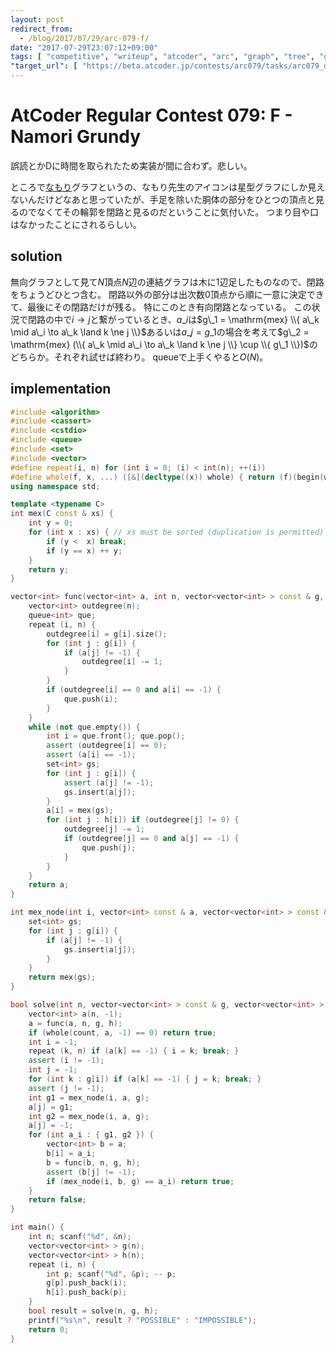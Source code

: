 ```yaml
---
layout: post
redirect_from:
  - /blog/2017/07/29/arc-079-f/
date: "2017-07-29T23:07:12+09:00"
tags: [ "competitive", "writeup", "atcoder", "arc", "graph", "tree", "grundy-number" ]
"target_url": [ "https://beta.atcoder.jp/contests/arc079/tasks/arc079_d" ]
---
```


# AtCoder Regular Contest 079: F - Namori Grundy

誤読とかDに時間を取られたため実装が間に合わず。悲しい。

ところで[なもり](https://twitter.com/_namori_)グラフというの、なもり先生のアイコンは星型グラフにしか見えないんだけどなあと思っていたが、手足を除いた胴体の部分をひとつの頂点と見るのでなくてその輪郭を閉路と見るのだということに気付いた。
つまり目や口はなかったことにされるらしい。

## solution

無向グラフとして見て$N$頂点$N$辺の連結グラフは木に$1$辺足したものなので、閉路をちょうどひとつ含む。
閉路以外の部分は出次数$0$頂点から順に一意に決定できて、最後にその閉路だけが残る。
特にこのとき有向閉路となっている。
この状況で閉路の中で$i \to j$と繋がっているとき、$a\_i$は$g\_1 = \mathrm{mex} \\{ a\_k \mid a\_i \to a\_k \land k \ne j \\}$あるいは$a\_j = g\_1$の場合を考えて$g\_2 = \mathrm{mex} (\\{ a\_k \mid a\_i \to a\_k \land k \ne j \\} \cup \\{ g\_1 \\})$のどちらか。それぞれ試せば終わり。
queueで上手くやると$O(N)$。


## implementation

``` c++
#include <algorithm>
#include <cassert>
#include <cstdio>
#include <queue>
#include <set>
#include <vector>
#define repeat(i, n) for (int i = 0; (i) < int(n); ++(i))
#define whole(f, x, ...) ([&](decltype((x)) whole) { return (f)(begin(whole), end(whole), ## __VA_ARGS__); })(x)
using namespace std;

template <typename C>
int mex(C const & xs) {
    int y = 0;
    for (int x : xs) { // xs must be sorted (duplication is permitted)
        if (y <  x) break;
        if (y == x) ++ y;
    }
    return y;
}

vector<int> func(vector<int> a, int n, vector<vector<int> > const & g, vector<vector<int> > const & h) {
    vector<int> outdegree(n);
    queue<int> que;
    repeat (i, n) {
        outdegree[i] = g[i].size();
        for (int j : g[i]) {
            if (a[j] != -1) {
                outdegree[i] -= 1;
            }
        }
        if (outdegree[i] == 0 and a[i] == -1) {
            que.push(i);
        }
    }
    while (not que.empty()) {
        int i = que.front(); que.pop();
        assert (outdegree[i] == 0);
        assert (a[i] == -1);
        set<int> gs;
        for (int j : g[i]) {
            assert (a[j] != -1);
            gs.insert(a[j]);
        }
        a[i] = mex(gs);
        for (int j : h[i]) if (outdegree[j] != 0) {
            outdegree[j] -= 1;
            if (outdegree[j] == 0 and a[j] == -1) {
                que.push(j);
            }
        }
    }
    return a;
}

int mex_node(int i, vector<int> const & a, vector<vector<int> > const & g) {
    set<int> gs;
    for (int j : g[i]) {
        if (a[j] != -1) {
            gs.insert(a[j]);
        }
    }
    return mex(gs);
}

bool solve(int n, vector<vector<int> > const & g, vector<vector<int> > const & h) {
    vector<int> a(n, -1);
    a = func(a, n, g, h);
    if (whole(count, a, -1) == 0) return true;
    int i = -1;
    repeat (k, n) if (a[k] == -1) { i = k; break; }
    assert (i != -1);
    int j = -1;
    for (int k : g[i]) if (a[k] == -1) { j = k; break; }
    assert (j != -1);
    int g1 = mex_node(i, a, g);
    a[j] = g1;
    int g2 = mex_node(i, a, g);
    a[j] = -1;
    for (int a_i : { g1, g2 }) {
        vector<int> b = a;
        b[i] = a_i;
        b = func(b, n, g, h);
        assert (b[j] != -1);
        if (mex_node(i, b, g) == a_i) return true;
    }
    return false;
}

int main() {
    int n; scanf("%d", &n);
    vector<vector<int> > g(n);
    vector<vector<int> > h(n);
    repeat (i, n) {
        int p; scanf("%d", &p); -- p;
        g[p].push_back(i);
        h[i].push_back(p);
    }
    bool result = solve(n, g, h);
    printf("%s\n", result ? "POSSIBLE" : "IMPOSSIBLE");
    return 0;
}
```
